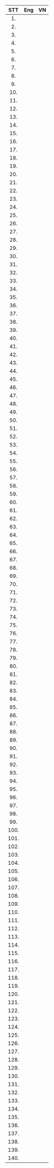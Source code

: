 
|STT|Eng|VN|
|:--: |:------------- |:-------------|
|1. |||
|2. |||
|3. |||
|4. |||
|5. |||
|6. |||
|7. |||
|8. |||
|9. |||
|10. |||
|11. |||
|12. |||
|13. |||
|14. |||
|15. |||
|16. |||
|17. |||
|18. |||
|19. |||
|20. |||
|21. |||
|22. |||
|23. |||
|24. |||
|25. |||
|26. |||
|27. |||
|28. |||
|29. |||
|30. |||
|31. |||
|32. |||
|33. |||
|34. |||
|35. |||
|36. |||
|37. |||
|38. |||
|39. |||
|40. |||
|41. |||
|42. |||
|43. |||
|44. |||
|45. |||
|46. |||
|47. |||
|48. |||
|49. |||
|50. |||
|51. |||
|52. |||
|53. |||
|54. |||
|55. |||
|56. |||
|57. |||
|58. |||
|59. |||
|60. |||
|61. |||
|62. |||
|63. |||
|64. |||
|65. |||
|66. |||
|67. |||
|68. |||
|69. |||
|70. |||
|71. |||
|72. |||
|73. |||
|74. |||
|75. |||
|76. |||
|77. |||
|78. |||
|79. |||
|80. |||
|81. |||
|82. |||
|83. |||
|84. |||
|85. |||
|86. |||
|87. |||
|88. |||
|89. |||
|90. |||
|91. |||
|92. |||
|93. |||
|94. |||
|95. |||
|96. |||
|97. |||
|98. |||
|99. |||
|100. |||
|101. |||
|102. |||
|103. |||
|104. |||
|105. |||
|106. |||
|107. |||
|108. |||
|109. |||
|110. |||
|111. |||
|112. |||
|113. |||
|114. |||
|115. |||
|116. |||
|117. |||
|118. |||
|119. |||
|120. |||
|121. |||
|122. |||
|123. |||
|124. |||
|125. |||
|126. |||
|127. |||
|128. |||
|129. |||
|130. |||
|131. |||
|132. |||
|133. |||
|134. |||
|135. |||
|136. |||
|137. |||
|138. |||
|139. |||
|140. |||

